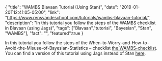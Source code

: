 {
  "title": "WAMBS Blavaan Tutorial (Using Stan)",
  "date": "2019-01-20T12:41:05-05:00",
  "link": "https://www.rensvandeschoot.com/tutorials/wambs-blavaan-tutorial/",
  "description": "In this tutorial you follow the steps of the WAMBS checklist in Blavaan (using Jags)",
  "tags": ["Blavaan","tutorial", "Bayesian", "Stan", "WAMBS"],
  "fact": "",
  "featured":true
}

In this tutorial you follow the steps of the When-to-Worry-and-How-to-Avoid-the-Misuse-of-Bayesian-Statistics – checklist [the WAMBS-checklist](https://www.rensvandeschoot.com/wambs-checklist/). You can find a version of this tutorial using Jags instead of Stan [here](/blavaan-wambs-jags).
